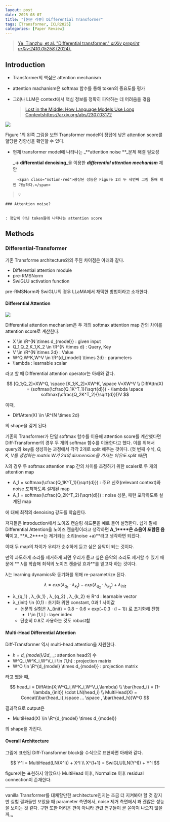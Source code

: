 ```yaml
---
layout: post
date: 2025-08-07
title: "[논문 리뷰] Differential Transformer"
tags: [Transformer, ICLR2025]
categories: [Paper Review]
---
```


> [Ye, Tianzhu, et al. "Differential transformer." ](https://arxiv.org/abs/2410.05258)[_arXiv preprint arXiv:2410.05258_](https://arxiv.org/abs/2410.05258)[ (2024).](https://arxiv.org/abs/2410.05258)



## Introduction

- Transformer의 핵심은 attention mechanism
- attention machanism은 softmax 함수를 통해 token의 중요도를 평가
- 그러나 LLM은 context에서 핵심 정보를 정확히 파악하는 데 어려움을 겪음

	> [Lost in the Middle: How Language Models Use Long Contextshttps://arxiv.org/abs/2307.03172](https://arxiv.org/abs/2307.03172)


![](https://prod-files-secure.s3.us-west-2.amazonaws.com/542b861c-36a8-4051-84e5-8804b6728dba/9083ea56-691a-4752-ae26-47f403431ac8/image.png?X-Amz-Algorithm=AWS4-HMAC-SHA256&X-Amz-Content-Sha256=UNSIGNED-PAYLOAD&X-Amz-Credential=ASIAZI2LB4667GA2TARX%2F20250925%2Fus-west-2%2Fs3%2Faws4_request&X-Amz-Date=20250925T021650Z&X-Amz-Expires=3600&X-Amz-Security-Token=IQoJb3JpZ2luX2VjEN%2F%2F%2F%2F%2F%2F%2F%2F%2F%2F%2FwEaCXVzLXdlc3QtMiJIMEYCIQCal028fI19ivdpXKGrS8dXYYy1nCPzx%2FMkHQZYoRFjFQIhALIaK1o%2BEJWLrTGXH2At6y%2BK%2BMKdpbEdBEjZ5vafYcK2Kv8DCGgQABoMNjM3NDIzMTgzODA1IgyDYf1ZCajZAJg7eBgq3AOYd4IUd0gBQxMNv4tOBi4OwpeqgLIKEYDJWOVRFt3FgFCqQgNTMNl8fxIL9NtKfDpCSMIwLT6vZNz6IGnE1VkO3c%2FqIpoAlDn9AY%2BY0Cwlcc9wElg%2BG6HjkliV82wdVIZtrNr1%2FGkMBUhH%2FUSshZjYR5pLViUtRyCrOZkoP2cK6nQSyB3qtgy6fKzkGKbNAUmTLSYGWDscBm4Rf%2FqPYYluXeWP3iRE4TDWhD56Bnx9Emop71MgTyFC8c9L6bMNFLN1I0lJ66NPcPLRKgWlR2tBIM%2Bd3V6a4%2BCDcpL9HPpVe0867hgi5HQdlTAZw1DFu%2BIP0kybfJEyzW1WflivY%2FeYoPuBYwAU8F0oJIqtl0111YwbKah%2BKt%2FgH2hSN3vMdcJjspdgUZD8H2nStBQ4CxXybaL8Nq7oGobsgKpGaVCn3q3hWgDNIdElM2VnUoAH%2F80pzGL0trj3DhaMpqZVzGqSxfRDzAEmE6q4tO4zL9CqRjJQdmnSwWH6IhEeq6zsK0f15zaCQIdvon0jWI53btEduSS5nRKjYBDE5p5PKLHi8TrRf%2BHghFS1%2FRsRLPwL2b1ySMeMV2aHDCfDpJRdQiXCfpnVN5tTwubMteLdERQUVXa1RAh22t143L1XXjDE59HGBjqkATeYwn%2BOnkfDbMW7CvTWvbt310MPPva297UwRWUkk1mkmyh%2B752BbErk8dVQVUBqLEeqNvyoRhWb7KxKxhEPKYLlPgKqFbDGw5vOz0LgZEs8w4TKoszHGe8W8tK0Gk0M7THRER7R46ScMCajrFasxn5tzthLGgd2stucQR1IIdLvLWXmxKMzn2iGwH7GGHuy6keV6Q97G664BU817as6UdKzFqO2&X-Amz-Signature=4a0b95ecb0f94991bedad012c3867de66b2dd66db2b6c6d4a0714424a2809f34&X-Amz-SignedHeaders=host&x-amz-checksum-mode=ENABLED&x-id=GetObject)


Figure 1의 왼쪽 그림을 보면 Transformer model이 정답에 낮은 attention score를 할당한 경향성을 확인할 수 있다.

- 현재 transformer model에 나타나는 _**attention noise **_문제 해결 필요성

	_**→ differential denoising**_을 이용한 _**differential attention mechanism**_ 제안


		<span class="notion-red">향상된 성능은 Figure 1의 두 세번째 그림 통해 확인 가능하다.</span>


> 💡 


	### Attention noise?


	: 정답이 아닌 token들에 나타나는 attention score



## Methods



### Differential-Transformer


기존 Transforme architecture와의 주된 차이점은 아래와 같다.

- Differential attention module
- pre-RMSNorm
- SwiGLU activation function

pre-RMSNorm과 SwiGLU의 경우 LLaMA에서 채택한 방법이라고 소개한다.



#### Differential Attention


![](https://prod-files-secure.s3.us-west-2.amazonaws.com/542b861c-36a8-4051-84e5-8804b6728dba/116d70b2-1963-4810-9167-f4c7d8a06e8f/image.png?X-Amz-Algorithm=AWS4-HMAC-SHA256&X-Amz-Content-Sha256=UNSIGNED-PAYLOAD&X-Amz-Credential=ASIAZI2LB4667GA2TARX%2F20250925%2Fus-west-2%2Fs3%2Faws4_request&X-Amz-Date=20250925T021650Z&X-Amz-Expires=3600&X-Amz-Security-Token=IQoJb3JpZ2luX2VjEN%2F%2F%2F%2F%2F%2F%2F%2F%2F%2F%2FwEaCXVzLXdlc3QtMiJIMEYCIQCal028fI19ivdpXKGrS8dXYYy1nCPzx%2FMkHQZYoRFjFQIhALIaK1o%2BEJWLrTGXH2At6y%2BK%2BMKdpbEdBEjZ5vafYcK2Kv8DCGgQABoMNjM3NDIzMTgzODA1IgyDYf1ZCajZAJg7eBgq3AOYd4IUd0gBQxMNv4tOBi4OwpeqgLIKEYDJWOVRFt3FgFCqQgNTMNl8fxIL9NtKfDpCSMIwLT6vZNz6IGnE1VkO3c%2FqIpoAlDn9AY%2BY0Cwlcc9wElg%2BG6HjkliV82wdVIZtrNr1%2FGkMBUhH%2FUSshZjYR5pLViUtRyCrOZkoP2cK6nQSyB3qtgy6fKzkGKbNAUmTLSYGWDscBm4Rf%2FqPYYluXeWP3iRE4TDWhD56Bnx9Emop71MgTyFC8c9L6bMNFLN1I0lJ66NPcPLRKgWlR2tBIM%2Bd3V6a4%2BCDcpL9HPpVe0867hgi5HQdlTAZw1DFu%2BIP0kybfJEyzW1WflivY%2FeYoPuBYwAU8F0oJIqtl0111YwbKah%2BKt%2FgH2hSN3vMdcJjspdgUZD8H2nStBQ4CxXybaL8Nq7oGobsgKpGaVCn3q3hWgDNIdElM2VnUoAH%2F80pzGL0trj3DhaMpqZVzGqSxfRDzAEmE6q4tO4zL9CqRjJQdmnSwWH6IhEeq6zsK0f15zaCQIdvon0jWI53btEduSS5nRKjYBDE5p5PKLHi8TrRf%2BHghFS1%2FRsRLPwL2b1ySMeMV2aHDCfDpJRdQiXCfpnVN5tTwubMteLdERQUVXa1RAh22t143L1XXjDE59HGBjqkATeYwn%2BOnkfDbMW7CvTWvbt310MPPva297UwRWUkk1mkmyh%2B752BbErk8dVQVUBqLEeqNvyoRhWb7KxKxhEPKYLlPgKqFbDGw5vOz0LgZEs8w4TKoszHGe8W8tK0Gk0M7THRER7R46ScMCajrFasxn5tzthLGgd2stucQR1IIdLvLWXmxKMzn2iGwH7GGHuy6keV6Q97G664BU817as6UdKzFqO2&X-Amz-Signature=4721dd9c36b72a894042102f74fbc11fedbba2b719de44bc1490ccf9c23df4d2&X-Amz-SignedHeaders=host&x-amz-checksum-mode=ENABLED&x-id=GetObject)


Differential attention mechanism은 두 개의 softmax attention map 간의 차이를 attention score로 계산한다.

- X \in \R^{N \times d\_{model}} : given input
- Q\_1,Q\_2,K\_1,K\_2 \in \R^{N \times d} : Query, Key
- V \in \R^{N \times 2d} : Value
- W^Q,W^K,W^V \in \R^{d\_{model} \times 2d} : parameters
- \lambda : learnable scalar

라고 할 때 Differential attention operator는 아래와 같다.


$$
[Q_1;Q_2]=XW^Q, \space [K_1;K_2]=XW^K, \space V=XW^V \\
DiffAttn(X) = (softmax(\cfrac{Q_1K^T_1}{\sqrt{d}}) - \lambda \space softmax(\cfrac{Q_2K^T_2}{\sqrt{d}}))V
$$


이때,

- DiffAtten(X) \in \R^{N \times 2d}

의 shape을 갖게 된다.


기존의 Transformer가 단일 softmax 함수를 이용해 attention score를 계산했다면 Diff-Transformer의 경우 두 개의 softmax 함수를 이용한다고 했다. 이를 위해서 query와 key를 생성하는 과정에서 각각 2개로 split 해주는 것이다. <span class="notion-red">(첫 번째 수식, </span><span class="notion-red">_Q, K, V를 생성하는 matrix W가 2d의 dismension을 가지는 이유도 split 때문_</span><span class="notion-red">)</span>


 λ의 경우 두 softmax attention map 간의 차이를 조정하기 위한 scaler로 두 개의 attention map

- A\_1 = softmax(\cfrac{Q\_1K^T\_1}{\sqrt{d}}) : 주요 신호(relevant context)와 noise 포착하도록 설계된 map
- A\_1 = softmax(\cfrac{Q\_2K^T\_2}{\sqrt{d}}) : noise 성분, 패턴 포착하도록 설계된 map 

에 대해 최적의 denoising 강도를 학습한다.


저자들은 introduction에서 노이즈 캔슬링 헤드폰을 예로 들어 설명한다. 쉽게 말해 Differential Attention을 노이즈 캔슬링이라고 생각하면 **A\_1****은 소음이 포함된 음악**이고, **A\_2****는 제거되는 소리(noise +a)**라고 생각하면 되겠다. 


이때 두 map의 차이가 우리가 순수하게 듣고 싶은 음악이 되는 것이다. 


만약 과도하게 소리를 제거하게 되면 우리가 듣고 싶은 음악의 소리도 제거할 수 있기 때문에 ** λ를 학습해 최적의 노이즈 캔슬링 효과**를 얻고자 하는 것이다.


λ는 learning dynamics와 동기화를 위해 re-parametrize 된다.


$$
\lambda = exp(\lambda_{q_1} \cdot \lambda_{k_1}) - exp(\lambda_{q_2} \cdot \lambda_{k_2}) + \lambda_{init}
$$

- λ\_{q\_1} , λ\_{k\_1} , λ\_{q\_2} , λ\_{k\_2} ∈ R^d : learnable vector
- λ\_{init} \in (0,1) : 초기화 위한 constant, 0과 1 사이값
	- 논문의 실험은 λ\_{init} = 0.8 − 0.6 × exp(−0.3 · (l − 1)) 로 초기화해 진행
		- l \in [1,L] : layer index
	- 단순히 0.8로 사용하는 것도 robust함


#### **Multi-Head Differential Attention**


Diff-Transformer 역시 multi-head attention을 지원한다.

- _h = d\_{model}/2d__ _: attention head의 수
- W^Q\_i,W^K\_i,W^V\_i,i \in [1,h] : projection matrix
- W^O \in \R^{d\_{model} \times d\_{model}} : projection matrix

라고 했을 때,


$$
head_i = DiffAttn(X;W^Q_i,W^K_i,W^V_i,\lambda) \\
\bar{head_i} = (1-\lambda_{init}) \cdot LN(head_i) \\
MultiHead(X) = Concat(\bar{head_i},\space ... \space , \bar{head_h})W^O
$$


결과적으로 output은

- MultiHead(X) \in \R^{d\_{model} \times d\_{model}}

의 shape을 가진다.



#### Overall Architecture


그림에 표현된 Diff-Transformer block을 수식으로 표현하면 아래와 같다.


$$
Y^l = MultiHead(LN(X^l)) + X^l \\
X^{l+1} = SwiGLU(LN(Y^l)) + Y^l
$$


figure에는 표현하지 않았으나 MultiHead 이후, Normalize 이후 residual connection이 존재한다.


---


vanilla Transformer를 대체할만한 architecture인지는 조금 더 지켜봐야 할 것 같지만 실험 결과들만 보았을 때 parameter 측면에서, noise 제거 측면에서 꽤 괜찮은 성능을 보이는 것 같다. 구현 또한 어려운 편이 아니라 관련 연구들이 곧 쏟아져 나오지 않을까,,,

